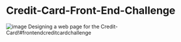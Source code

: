 # Credit-Card-Front-End-Challenge
![image](https://github.com/user-attachments/assets/b0fbc128-2c2b-4194-9701-9d73b49dfe97)
Designing a web page for the Credit-Card!#frontendcreditcardchallenge
